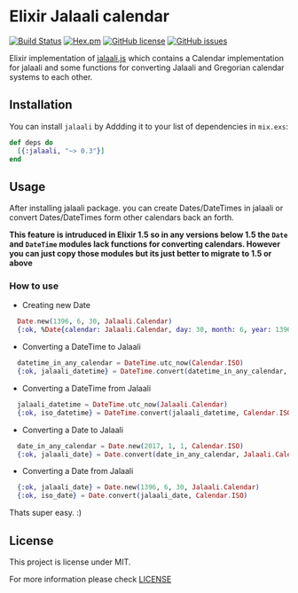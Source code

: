 # Elixir Jalaali calendar
[![Build Status](https://travis-ci.org/jalaali/elixir-jalaali.svg?branch=master)](https://travis-ci.org/jalaali/elixir-jalaali) [![Hex.pm](https://img.shields.io/badge/hex-0.2.1-blue.svg)](https://hex.pm/packages/jalaali) [![GitHub license](https://img.shields.io/badge/license-MIT-green.svg)](https://raw.githubusercontent.com/jalaali/elixir-jalaali/master/LICENSE) [![GitHub issues](https://img.shields.io/github/issues/jalaali/elixir-jalaali.svg)](https://github.com/jalaali/elixir-jalaali/issues)

Elixir implementation of [jalaali.js](https://github.com/jalaali/jalaali-js) which contains a Calendar implementation for jalaali and some functions for converting Jalaali and Gregorian calendar systems to each other.

## Installation

You can install `jalaali` by Addding it to your list of dependencies in `mix.exs`:

```elixir
def deps do
  [{:jalaali, "~> 0.3"}]
end
```

## Usage

After installing jalaali package. you can create Dates/DateTimes in jalaali or convert
Dates/DateTimes form other calendars back an forth.

**This feature is intruduced in Elixir 1.5 so in any versions below 1.5 the `Date`
and `DateTime` modules lack functions for converting calendars. However you can
just copy those modules but its just better to migrate to 1.5 or above**

### How to use

  - Creating new Date
```elixir
  Date.new(1396, 6, 30, Jalaali.Calendar)
  {:ok, %Date{calendar: Jalaali.Calendar, day: 30, month: 6, year: 1396}}
```

  - Converting a DateTime to Jalaali
```elixir
  datetime_in_any_calendar = DateTime.utc_now(Calendar.ISO)
  {:ok, jalaali_datetime} = DateTime.convert(datetime_in_any_calendar, Jalaali.Calendar)
```

  - Converting a DateTime from Jalaali
```elixir
  jalaali_datetime = DateTime.utc_now(Jalaali.Calendar)
  {:ok, iso_datetime} = DateTime.convert(jalaali_datetime, Calendar.ISO)
```

  - Converting a Date to Jalaali
```elixir
  date_in_any_calendar = Date.new(2017, 1, 1, Calendar.ISO)
  {:ok, jalaali_date} = Date.convert(date_in_any_calendar, Jalaali.Calendar)
```

  - Converting a Date from Jalaali
```elixir
  {:ok, jalaali_date} = Date.new(1396, 6, 30, Jalaali.Calendar)
  {:ok, iso_date} = Date.convert(jalaali_date, Calendar.ISO)
```

  Thats super easy. :)

## License

This project is license under MIT.

For more information please check [LICENSE](https://github.com/jalaali/elixir-jalaali/blob/master/LICENSE)
